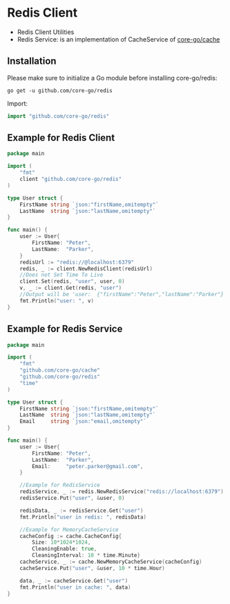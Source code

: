 # Redis Client
- Redis Client Utilities
- Redis Service: is an implementation of CacheService of [core-go/cache](https://github.com/core-go/cache)

## Installation
Please make sure to initialize a Go module before installing core-go/redis:

```shell
go get -u github.com/core-go/redis
```

Import:
```go
import "github.com/core-go/redis"
```

## Example for Redis Client
```go
package main

import (
	"fmt"
	client "github.com/core-go/redis"
)

type User struct {
	FirstName string `json:"firstName,omitempty"`
	LastName  string `json:"lastName,omitempty"`
}

func main() {
	user := User{
		FirstName: "Peter",
		LastName:  "Parker",
	}
	redisUrl := "redis://@localhost:6379"
	redis, _ := client.NewRedisClient(redisUrl)
	//Does not Set Time To Live
	client.Set(redis, "user", user, 0)
	v, _ := client.Get(redis, "user")
	//Output will be 'user:  {"firstName":"Peter","lastName":"Parker"}'
	fmt.Println("user: ", v)
}
```

## Example for Redis Service
```go
package main

import (
	"fmt"
	"github.com/core-go/cache"
	"github.com/core-go/redis"
	"time"
)

type User struct {
	FirstName string `json:"firstName,omitempty"`
	LastName  string `json:"lastName,omitempty"`
	Email     string `json:"email,omitempty"`
}

func main() {
	user := User{
		FirstName: "Peter",
		LastName:  "Parker",
		Email:     "peter.parker@gmail.com",
	}

	//Example for RedisService
	redisService, _ := redis.NewRedisService("redis://localhost:6379")
	redisService.Put("user", &user, 0)

	redisData, _ := redisService.Get("user")
	fmt.Println("user in redis: ", redisData)

	//Example for MemoryCacheService
	cacheConfig := cache.CacheConfig{
		Size: 10*1024*1024,
		CleaningEnable: true,
		CleaningInterval: 10 * time.Minute}
	cacheService, _ := cache.NewMemoryCacheService(cacheConfig)
	cacheService.Put("user", &user, 10 * time.Hour)

	data, _ := cacheService.Get("user")
	fmt.Println("user in cache: ", data)
}
```